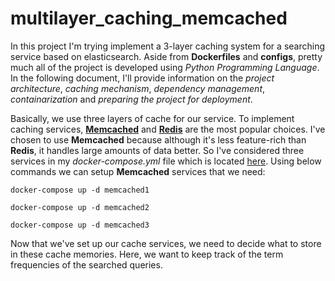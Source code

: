 # multilayer_caching_memcached
In this project I'm trying implement a 3-layer caching system for a searching service based on elasticsearch. Aside from **Dockerfiles** and **configs**, pretty much all of the project is developed using _Python Programming Language_. 
In the following document, I'll provide information on the _project architecture_, _caching mechanism_, _dependency management_, _containarization_ and _preparing the project for deployment_. 

Basically, we use three layers of cache for our service. To implement caching services, [**Memcached**](https://memcached.org/) and [**Redis**](https://redis.io/) are the most popular choices. I've chosen to use **Memcached** because although it's less feature-rich than **Redis**, it handles large amounts of data better. So I've considered three services in my _docker-compose.yml_ file which is located [here](https://github.com/amirfaghihi/multilayer_caching_memcached/blob/main/cacheService/deploy/docker-compose.yml). Using below commands we can setup **Memcached** services that we need:

`docker-compose up -d memcached1`

`docker-compose up -d memcached2`

`docker-compose up -d memcached3`

Now that we've set up our cache services, we need to decide what to store in these cache memories. Here, we want to keep track of the term frequencies of the searched queries. 



